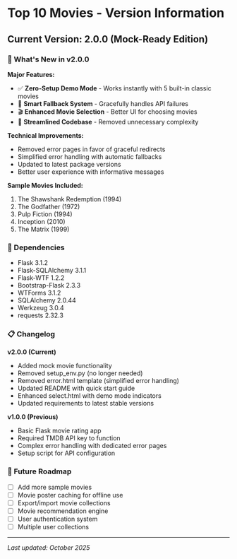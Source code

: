 # Top 10 Movies - Version Information

## Current Version: 2.0.0 (Mock-Ready Edition)

### 🎯 What's New in v2.0.0

**Major Features:**
- ✅ **Zero-Setup Demo Mode** - Works instantly with 5 built-in classic movies
- 🔄 **Smart Fallback System** - Gracefully handles API failures
- 🎬 **Enhanced Movie Selection** - Better UI for choosing movies
- 🚀 **Streamlined Codebase** - Removed unnecessary complexity

**Technical Improvements:**
- Removed error pages in favor of graceful redirects
- Simplified error handling with automatic fallbacks
- Updated to latest package versions
- Better user experience with informative messages

**Sample Movies Included:**
1. The Shawshank Redemption (1994)
2. The Godfather (1972)
3. Pulp Fiction (1994) 
4. Inception (2010)
5. The Matrix (1999)

### 🔧 Dependencies

- Flask 3.1.2
- Flask-SQLAlchemy 3.1.1
- Flask-WTF 1.2.2
- Bootstrap-Flask 2.3.3
- WTForms 3.1.2
- SQLAlchemy 2.0.44
- Werkzeug 3.0.4
- requests 2.32.3

### 📋 Changelog

**v2.0.0 (Current)**
- Added mock movie functionality
- Removed setup_env.py (no longer needed)
- Removed error.html template (simplified error handling)
- Updated README with quick start guide
- Enhanced select.html with demo mode indicators
- Updated requirements to latest stable versions

**v1.0.0 (Previous)**
- Basic Flask movie rating app
- Required TMDB API key to function
- Complex error handling with dedicated error pages
- Setup script for API configuration

### 🎯 Future Roadmap

- [ ] Add more sample movies
- [ ] Movie poster caching for offline use
- [ ] Export/import movie collections
- [ ] Movie recommendation engine
- [ ] User authentication system
- [ ] Multiple user collections

---
*Last updated: October 2025*
